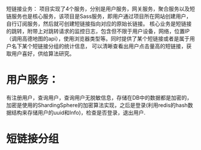 短链接业务：
项目实现了4个服务，分别是用户服务，网关服务，聚合服务以及短链服务也是核心服务，该项目是Sass服务，即用户通过项目所在网站创建用户，自行订阅服务，然后就可创建短链接指向对应的原始长链接。
核心业务是短链接的跳转，附带上对跳转请求的监控日志，包含但不限于用户设备，网络，位置IP（调用高德地图的api），使用浏览器类型等。同时提供了某个短链接或者是属于用户名下某个短链接分组的统计信息，
可以清晰查看出用户点击量高的短链接，获取用户喜好，供给算法研究。

# 用户服务：
有注册用户，查询用户，查询用户无脱敏信息，存储在DB中的数据都是加密的，加密是使用的ShardingSphere的加密算法实现，之后是登录(利用redis的hash数据结构来存储用户的uuid和Info)，检查是否登录，退出用户.

# 短链接分组
